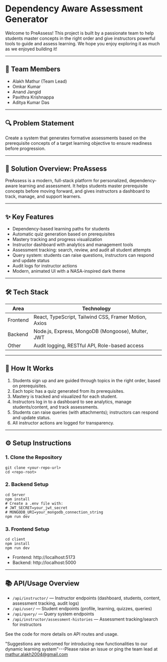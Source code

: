 # Dependency Aware Assessment Generator

Welcome to PreAssess! This project is built by a passionate team to help students master concepts in the right order and give instructors powerful tools to guide and assess learning. We hope you enjoy exploring it as much as we enjoyed building it!

---

## 👥 Team Members
- Alakh Mathur (Team Lead)
- Omkar Kumar
- Anand Jangid
- Pavithra Krishnappa
- Aditya Kumar Das

---

## 🔍 Problem Statement
Create a system that generates formative assessments based on the prerequisite concepts of a target learning objective to ensure readiness before progression.

---

## 🚀 Solution Overview: PreAssess
PreAssess is a modern, full-stack platform for personalized, dependency-aware learning and assessment. It helps students master prerequisite concepts before moving forward, and gives instructors a dashboard to track, manage, and support learners.

---

## ✨ Key Features
- Dependency-based learning paths for students
- Automatic quiz generation based on prerequisites
- Mastery tracking and progress visualization
- Instructor dashboard with analytics and management tools
- Assessment tracking: search, review, and audit all student attempts
- Query system: students can raise questions, instructors can respond and update status
- Audit logs for instructor actions
- Modern, animated UI with a NASA-inspired dark theme

---

## 🛠️ Tech Stack

| Area      | Technology                                    |
|-----------|-----------------------------------------------|
| Frontend  | React, TypeScript, Tailwind CSS, Framer Motion, Axios |
| Backend   | Node.js, Express, MongoDB (Mongoose), Multer, JWT |
| Other     | Audit logging, RESTful API, Role-based access |

---

## 🧩 How It Works
1. Students sign up and are guided through topics in the right order, based on prerequisites.
2. Each topic has a quiz generated from its prerequisites.
3. Mastery is tracked and visualized for each student.
4. Instructors log in to a dashboard to see analytics, manage students/content, and track assessments.
5. Students can raise queries (with attachments); instructors can respond and update status.
6. All instructor actions are logged for transparency.

---

## ⚙️ Setup Instructions

### 1. Clone the Repository
```
git clone <your-repo-url>
cd <repo-root>
```

### 2. Backend Setup
```
cd Server
npm install
# Create a .env file with:
# JWT_SECRET=your_jwt_secret
# MONGODB_URI=your_mongodb_connection_string
npm run dev
```

### 3. Frontend Setup
```
cd client
npm install
npm run dev
```
- Frontend: http://localhost:5173
- Backend: http://localhost:5000

---

## 📚 API/Usage Overview
- `/api/instructor/` — Instructor endpoints (dashboard, students, content, assessment tracking, audit logs)
- `/api/user/` — Student endpoints (profile, learning, quizzes, queries)
- `/api/query/` — Query system endpoints
- `/api/instructor/assessment-histories` — Assessment tracking/search for instructors

See the code for more details on API routes and usage.

"Suggestions are welcomed for introducing new functionalities to our dynamic learning system"---Please raise an issue or ping the team lead at mathur.alakh2004@gmail.com

